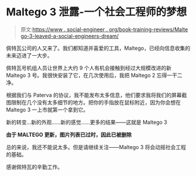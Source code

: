 # Maltego 3 泄露-一个社会工程师的梦想

> 原文:[https://www . social-engineer . org/book-training-reviews/Malte go-3-leaved-a-social-engineers-dream/](https://www.social-engineer.org/book-training-reviews/maltego-3-leaked-a-social-engineers-dream/)

佩特瓦公司的人又来了。我们都知道并喜爱的工具，Maltego，已经向信息收集的未来迈进了一大步。

佩特瓦号机组人员让世界上大约 9 个人有机会接触到经过大规模改进的新 Maltego 3 号。我很快安装了它，在几次使用后，我把 Maltego 2 忘得一干二净。

根据我们与 Paterva 的协议，我不能发布太多信息，他们要求我将我们的屏幕截图限制在几个没有太多细节的地方。把你的手指放在鼠标附近，因为你会想在 Maltego 3 一上市就第一个拿到它。

新的转变…新的外观……新的感觉……更多的结果——这就是 Maltego 3

**由于 MALTEGO 更新，图片列表已过时，因此已被删除**

总的来说，我还不能说太多。但是请继续关注——Maltego 3 将会动摇社会工程的基础。

感谢佩特瓦的辛勤工作。